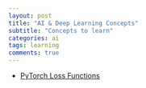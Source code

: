 ```yaml
---
layout: post
title: "AI & Deep Learning Concepts"
subtitle: "Concepts to learn"
categories: ai
tags: learning
comments: true
---
```


* [PyTorch Loss Functions](https://neptune.ai/blog/pytorch-loss-functions?utm_source=facebook&utm_medium=post-in-group&utm_campaign=blog-pytorch-loss-functions&fbclid=IwAR0bMb2o_NViD_WwZU8nqcCCDlfn_K1oS5ToAUZn8SmttNCpmYUz0F9uFG4)